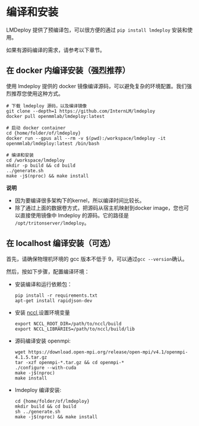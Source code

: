 # 编译和安装

LMDeploy 提供了预编译包，可以很方便的通过 `pip install lmdeploy` 安装和使用。

如果有源码编译的需求，请参考以下章节。

## 在 docker 内编译安装（强烈推荐）

使用 lmdeploy 提供的 docker 镜像编译源码，可以避免复杂的环境配置。我们强烈推荐您使用这种方式。

```shell
# 下载 lmdeploy 源码，以及编译镜像
git clone --depth=1 https://github.com/InternLM/lmdeploy
docker pull openmmlab/lmdeploy:latest

# 启动 docker container
cd {home/folder/of/lmdeploy}
docker run --gpus all --rm -v $(pwd):/workspace/lmdeploy -it openmmlab/lmdeploy:latest /bin/bash

# 编译和安装
cd /workspace/lmdeploy
mkdir -p build && cd build
../generate.sh
make -j$(nproc) && make install
```

**说明**

- 因为要编译很多架构下的kernel，所以编译时间比较长。
- 除了通过上面的数据卷方式，把源码从宿主机映射到docker image，您也可以直接使用镜像中 lmdeploy 的源码。它的路径是 `/opt/tritonserver/lmdeploy`。

## 在 localhost 编译安装（可选）

首先，请确保物理机环境的 gcc 版本不低于 9，可以通过`gcc --version`确认。

然后，按如下步骤，配置编译环境：

- 安装编译和运行依赖包：
  ```shell
  pip install -r requirements.txt
  apt-get install rapidjson-dev
  ```
- 安装 [nccl](https://docs.nvidia.com/deeplearning/nccl/install-guide/index.html),设置环境变量
  ```shell
  export NCCL_ROOT_DIR=/path/to/nccl/build
  export NCCL_LIBRARIES=/path/to/nccl/build/lib
  ```
- 源码编译安装 openmpi:
  ```shell
  wget https://download.open-mpi.org/release/open-mpi/v4.1/openmpi-4.1.5.tar.gz
  tar -xzf openmpi-*.tar.gz && cd openmpi-*
  ./configure --with-cuda
  make -j$(nproc)
  make install
  ```
- lmdeploy 编译安装:
  ```shell
  cd {home/folder/of/lmdeploy}
  mkdir build && cd build
  sh ../generate.sh
  make -j$(nproc) && make install
  ```
